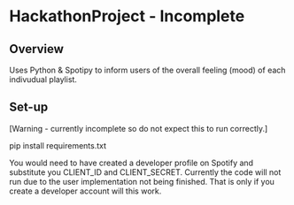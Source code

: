 # HackathonProject - Incomplete

## Overview
Uses Python & Spotipy to inform users of the overall feeling (mood) of each indivudual playlist.

## Set-up
[Warning - currently incomplete so do not expect this to run correctly.] 

pip install requirements.txt

You would need to have created a developer profile on Spotify and substitute you CLIENT_ID and CLIENT_SECRET.
Currently the code will not run due to the user implementation not being finished. That is only if you create a developer account will this work.
